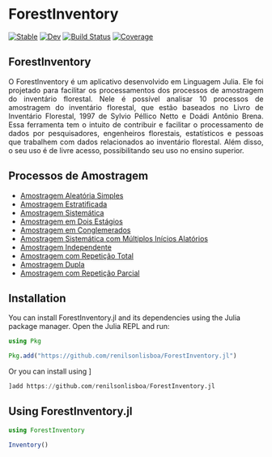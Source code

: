 # ForestInventory

[![Stable](https://img.shields.io/badge/docs-stable-blue.svg)](https://renilsonlisboa.github.io/ForestInventory.jl/stable/)
[![Dev](https://img.shields.io/badge/docs-dev-blue.svg)](https://renilsonlisboa.github.io/ForestInventory.jl/dev/)
[![Build Status](https://github.com/renilsonlisboa/ForestInventory.jl/actions/workflows/CI.yml/badge.svg?branch=main)](https://github.com/renilsonlisboa/ForestInventory.jl/actions/workflows/CI.yml?query=branch%3Amain)
[![Coverage](https://codecov.io/gh/renilsonlisboa/ForestInventory.jl/branch/main/graph/badge.svg)](https://codecov.io/gh/renilsonlisboa/ForestInventory.jl)

## ForestInventory

<p align="justify"> O ForestInventory é um aplicativo desenvolvido em Linguagem Julia. Ele foi projetado para facilitar os processamentos dos processos de amostragem do inventário florestal. Nele é possível analisar 10 processos de amostragem do inventário florestal, que estão baseados no Livro de Inventário Florestal, 1997 de Sylvio Péllico Netto e Doádi Antônio Brena. Essa ferramenta tem o intuito de contribuir e facilitar o processamento de dados por pesquisadores, engenheiros florestais, estatísticos e pessoas que trabalhem com dados relacionados ao inventário florestal. Além disso, o seu uso é de livre acesso, possibilitando seu uso no ensino superior.</p>

## Processos de Amostragem

- [Amostragem Aleatória Simples](https://repositorio.ufsm.br/bitstream/handle/1/28263/DIS_PPGAAA_2023_NARDINI_CLAITON.pdf?sequence=1&isAllowed=y#page=28)
- [Amostragem Estratificada](https://repositorio.ufsm.br/bitstream/handle/1/28263/DIS_PPGAAA_2023_NARDINI_CLAITON.pdf?sequence=1&isAllowed=y#page=29)
- [Amostragem Sistemática](https://repositorio.ufsm.br/bitstream/handle/1/28263/DIS_PPGAAA_2023_NARDINI_CLAITON.pdf?sequence=1&isAllowed=y#page=29)
- [Amostragem em Dois Estágios](https://repositorio.ufsm.br/bitstream/handle/1/28263/DIS_PPGAAA_2023_NARDINI_CLAITON.pdf?sequence=1&isAllowed=y#page=30)
- [Amostragem em Conglemerados](https://repositorio.ufsm.br/bitstream/handle/1/28263/DIS_PPGAAA_2023_NARDINI_CLAITON.pdf?sequence=1&isAllowed=y#page=31)
- [Amostragem Sistemática com Múltiplos Inícios Alatórios](https://repositorio.ufsm.br/bitstream/handle/1/28263/DIS_PPGAAA_2023_NARDINI_CLAITON.pdf?sequence=1&isAllowed=y#page=32)
- [Amostragem Independente](https://repositorio.ufsm.br/bitstream/handle/1/28263/DIS_PPGAAA_2023_NARDINI_CLAITON.pdf?sequence=1&isAllowed=y#page=32)
- [Amostragem com Repetição Total](https://repositorio.ufsm.br/bitstream/handle/1/28263/DIS_PPGAAA_2023_NARDINI_CLAITON.pdf?sequence=1&isAllowed=y#page=33)
- [Amostragem Dupla](https://repositorio.ufsm.br/bitstream/handle/1/28263/DIS_PPGAAA_2023_NARDINI_CLAITON.pdf?sequence=1&isAllowed=y#page=33)
- [Amostragem com Repetição Parcial](https://repositorio.ufsm.br/bitstream/handle/1/28263/DIS_PPGAAA_2023_NARDINI_CLAITON.pdf?sequence=1&isAllowed=y#page=34)

## Installation

You can install ForestInventory.jl and its dependencies using the Julia package manager. Open the Julia REPL and run:

```julia
using Pkg

Pkg.add("https://github.com/renilsonlisboa/ForestInventory.jl")
```

Or you can install using ]

```julia
]add https://github.com/renilsonlisboa/ForestInventory.jl
```

## Using ForestInventory.jl

```julia
using ForestInventory

Inventory()
```
